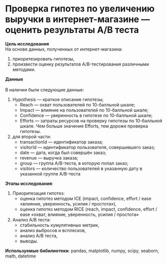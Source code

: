 # Проверка гипотез по увеличению выручки в интернет-магазине — оценить результаты A/B теста

**Цель исследования**<br>
На основе данных, полученных от интернет-магазина:
1) приоритезировать гипотезы, 
2) произвести оценку результатов A/B-тестирования различными методами.

**Данные**<br>
<br>
В наличии были следующие данные:
1) Hypothesis — краткое описание гипотезы;
   - Reach — охват пользователей по 10-балльной шкале;
   - Impact — влияние на пользователей по 10-балльной шкале;
   - Confidence — уверенность в гипотезе по 10-балльной шкале;
   - Efforts — затраты ресурсов на проверку гипотезы по 10-балльной шкале. Чем   больше значение Efforts, тем дороже проверка гипотезы.
2) для второй части:
   - transactionId — идентификатор заказа;
   - visitorId — идентификатор пользователя, совершившего заказ;
   - date — дата, когда был совершён заказ;
   - revenue — выручка заказа;
   - group — группа A/B-теста, в которую попал заказ;
   - visitors — количество пользователей в указанную дату в указанной группе A/B-теста

**Этапы исследования**:
1. Приоритезация гипотез:
   - оценка гипотез методом ICE (impact, confidence, effort / ease «влияние, уверенность, усилия / простота»),
   - оценка гипотез методом RICE (reach, impact, confidence, effort / ease «охват, влияние, уверенность, усилия / простота»
2. Анализ А/B теста:
   - стабильность кумулятивных метрик,
   - анализ выбросов и всплесков,
   - анализ A/B теста,
   - выводы.

**Используемые бибилиотеки**:
pandas, matplotlib, numpy, scipy, seaborn, math, datetime
